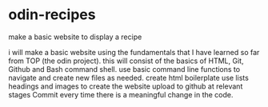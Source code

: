 # odin-recipes

make a basic website to display a recipe

i will make a basic website using the fundamentals that I have learned so far from TOP (the odin project). this will consist of the basics of HTML, Git, Github and Bash command shell.
use basic command line functions to navigate and create new files as needed.
create html boilerplate
use lists headings and images to create the website 
upload to github at relevant stages
Commit every time there is a meaningful change in the code.